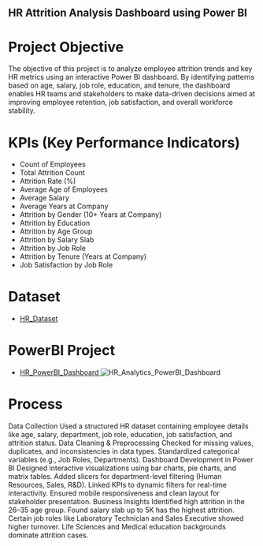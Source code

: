 ## HR Attrition Analysis Dashboard using Power BI

# Project Objective
The objective of this project is to analyze employee attrition trends and key HR metrics using an interactive Power BI dashboard. By identifying patterns based on age, salary, job role, education, and tenure, the dashboard enables HR teams and stakeholders to make data-driven decisions aimed at improving employee retention, job satisfaction, and overall workforce stability.


# KPIs (Key Performance Indicators)
- Count of Employees
- Total Attrition Count
- Attrition Rate (%)
- Average Age of Employees
- Average Salary
- Average Years at Company
- Attrition by Gender (10+ Years at Company)
- Attrition by Education
- Attrition by Age Group
- Attrition by Salary Slab
- Attrition by Job Role
- Attrition by Tenure (Years at Company)
- Job Satisfaction by Job Role

# Dataset
- <a href="https://github.com/tanyabatra555/HR-Data-Analytics-Dashboard/blob/main/HR_Analytics.csv"> HR_Dataset </a>

# PowerBI Project
- <a href="https://github.com/tanyabatra555/HR-Data-Analytics-Dashboard/blob/main/HR_Analytics_PowerBI_Dashboard.JPG"> HR_PowerBI_Dashboard </a>
![HR_Analytics_PowerBI_Dashboard](https://github.com/user-attachments/assets/db337c7a-566d-4dbc-933d-7a8b87c1dbaf)

# Process
Data Collection
Used a structured HR dataset containing employee details like age, salary, department, job role, education, job satisfaction, and attrition status.
Data Cleaning & Preprocessing
Checked for missing values, duplicates, and inconsistencies in data types.
Standardized categorical variables (e.g., Job Roles, Departments).
Dashboard Development in Power BI
Designed interactive visualizations using bar charts, pie charts, and matrix tables.
Added slicers for department-level filtering (Human Resources, Sales, R&D).
Linked KPIs to dynamic filters for real-time interactivity.
Ensured mobile responsiveness and clean layout for stakeholder presentation.
Business Insights
Identified high attrition in the 26–35 age group.
Found salary slab up to 5K has the highest attrition.
Certain job roles like Laboratory Technician and Sales Executive showed higher turnover.
Life Sciences and Medical education backgrounds dominate attrition cases.
